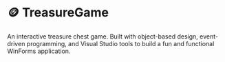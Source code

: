 # 🪙 TreasureGame

An interactive treasure chest game. Built with object-based design, event-driven programming, and Visual Studio tools to build a fun and functional WinForms application.
